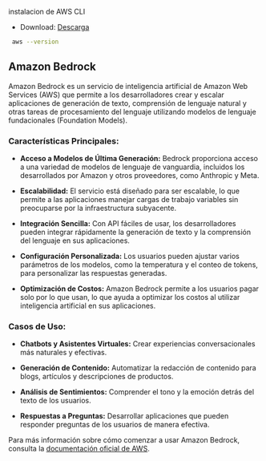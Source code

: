 instalacion de AWS CLI

- Download: [Descarga](https://docs.aws.amazon.com/cli/latest/userguide/getting-started-install.html)

```bash
 aws --version
```

## Amazon Bedrock

Amazon Bedrock es un servicio de inteligencia artificial de Amazon Web Services (AWS) que permite a los desarrolladores crear y escalar aplicaciones de generación de texto, comprensión de lenguaje natural y otras tareas de procesamiento del lenguaje utilizando modelos de lenguaje fundacionales (Foundation Models). 

### Características Principales:

- **Acceso a Modelos de Última Generación:** Bedrock proporciona acceso a una variedad de modelos de lenguaje de vanguardia, incluidos los desarrollados por Amazon y otros proveedores, como Anthropic y Meta.
  
- **Escalabilidad:** El servicio está diseñado para ser escalable, lo que permite a las aplicaciones manejar cargas de trabajo variables sin preocuparse por la infraestructura subyacente.

- **Integración Sencilla:** Con API fáciles de usar, los desarrolladores pueden integrar rápidamente la generación de texto y la comprensión del lenguaje en sus aplicaciones.

- **Configuración Personalizada:** Los usuarios pueden ajustar varios parámetros de los modelos, como la temperatura y el conteo de tokens, para personalizar las respuestas generadas.

- **Optimización de Costos:** Amazon Bedrock permite a los usuarios pagar solo por lo que usan, lo que ayuda a optimizar los costos al utilizar inteligencia artificial en sus aplicaciones.

### Casos de Uso:

- **Chatbots y Asistentes Virtuales:** Crear experiencias conversacionales más naturales y efectivas.
  
- **Generación de Contenido:** Automatizar la redacción de contenido para blogs, artículos y descripciones de productos.

- **Análisis de Sentimientos:** Comprender el tono y la emoción detrás del texto de los usuarios.

- **Respuestas a Preguntas:** Desarrollar aplicaciones que pueden responder preguntas de los usuarios de manera efectiva.

Para más información sobre cómo comenzar a usar Amazon Bedrock, consulta la [documentación oficial de AWS](https://aws.amazon.com/bedrock/).